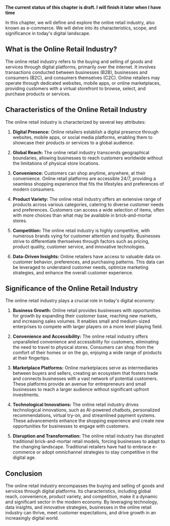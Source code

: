 **The current status of this chapter is draft. I will finish it later when I have time**

In this chapter, we will define and explore the online retail industry, also known as e-commerce. We will delve into its characteristics, scope, and significance in today's digital landscape.

What is the Online Retail Industry?
-----------------------------------

The online retail industry refers to the buying and selling of goods and services through digital platforms, primarily over the internet. It involves transactions conducted between businesses (B2B), businesses and consumers (B2C), and consumers themselves (C2C). Online retailers may operate through dedicated websites, mobile apps, or online marketplaces, providing customers with a virtual storefront to browse, select, and purchase products or services.

Characteristics of the Online Retail Industry
---------------------------------------------

The online retail industry is characterized by several key attributes:

1. **Digital Presence:** Online retailers establish a digital presence through websites, mobile apps, or social media platforms, enabling them to showcase their products or services to a global audience.

2. **Global Reach:** The online retail industry transcends geographical boundaries, allowing businesses to reach customers worldwide without the limitations of physical store locations.

3. **Convenience:** Customers can shop anytime, anywhere, at their convenience. Online retail platforms are accessible 24/7, providing a seamless shopping experience that fits the lifestyles and preferences of modern consumers.

4. **Product Variety:** The online retail industry offers an extensive range of products across various categories, catering to diverse customer needs and preferences. Customers can access a wide selection of items, often with more choices than what may be available in brick-and-mortar stores.

5. **Competition:** The online retail industry is highly competitive, with numerous brands vying for customer attention and loyalty. Businesses strive to differentiate themselves through factors such as pricing, product quality, customer service, and innovative technologies.

6. **Data-Driven Insights:** Online retailers have access to valuable data on customer behavior, preferences, and purchasing patterns. This data can be leveraged to understand customer needs, optimize marketing strategies, and enhance the overall customer experience.

Significance of the Online Retail Industry
------------------------------------------

The online retail industry plays a crucial role in today's digital economy:

1. **Business Growth:** Online retail provides businesses with opportunities for growth by expanding their customer base, reaching new markets, and increasing sales volumes. It enables small and medium-sized enterprises to compete with larger players on a more level playing field.

2. **Convenience and Accessibility:** The online retail industry offers unparalleled convenience and accessibility for customers, eliminating the need to travel to physical stores. Consumers can shop from the comfort of their homes or on the go, enjoying a wide range of products at their fingertips.

3. **Marketplace Platforms:** Online marketplaces serve as intermediaries between buyers and sellers, creating an ecosystem that fosters trade and connects businesses with a vast network of potential customers. These platforms provide an avenue for entrepreneurs and small businesses to reach a larger audience without significant upfront investments.

4. **Technological Innovations:** The online retail industry drives technological innovations, such as AI-powered chatbots, personalized recommendations, virtual try-on, and streamlined payment systems. These advancements enhance the shopping experience and create new opportunities for businesses to engage with customers.

5. **Disruption and Transformation:** The online retail industry has disrupted traditional brick-and-mortar retail models, forcing businesses to adapt to the changing landscape. Traditional retailers have had to embrace e-commerce or adopt omnichannel strategies to stay competitive in the digital age.

Conclusion
----------

The online retail industry encompasses the buying and selling of goods and services through digital platforms. Its characteristics, including global reach, convenience, product variety, and competition, make it a dynamic and significant sector in the modern economy. By leveraging technology, data insights, and innovative strategies, businesses in the online retail industry can thrive, meet customer expectations, and drive growth in an increasingly digital world.
